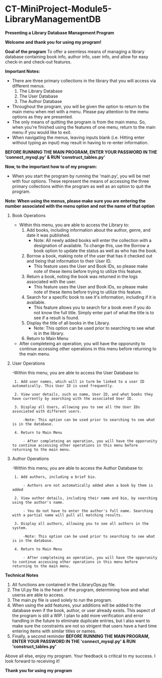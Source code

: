 # CT-MiniProject-Module5-LibraryManagementDB
**Presenting a Library Database Management Program**

**Welcome and thank you for using my program!**

**Goal of the program**
To offer a seemless means of managing a library database containing book info, author info, user info, and allow for easy check-in and check-out features.

**Important Notes:**
- There are three primary collections in the library that you will access via different menus.
    1. The Library Database
    2. The User Database
    3. The Author Database
- Throughout the program, you will be given the option to return to the main menu when met with a menu. Please pay attention to the menu options as they are presented.
- The only means of quitting the program is from the main menu. So, when you're finished using the features of one menu, return to the main menu if you would like to exit.
- When navigating the menus, leaving inputs blank (i.e. Hitting enter without typing an input) may result in having to re-enter information.

**BEFORE RUNNING THE MAIN PROGRAM, ENTER YOUR PASSWORD IN THE 'connect_mysql.py' & RUN 'construct_tables.py'**

**Now, to the important how to of my program:**

- When you start the program by running the 'main.py', you will be met with four options. These represent the means of accessing the three primary collections within the program as well as an option to quit the program.

**Note: When using the menus, please make sure you are entering the number associated with the menu option and not the name of that option**

1. Book Operations

    - Within this menu, you are able to access the Library to: 
        1. Add books, including information about the author, genre, and date it was published.
            - Note: All newly added books will enter the collection with a designation of available. To change this, use the Borrow a book option to update the status as well as who has the book.
        2. Borrow a book, making note of the user that has it checked out and tieing that information to their User ID.
            - This feature uses the User and Book IDs, so please make note of these items before trying to utilize this feature.
        3. Return a book, noting the book was returned in the logs associated with the user.
            - This feature uses the User and Book IDs, so please make note of these items before trying to utilize this feature.
        4. Search for a specific book to see it's information, including if it is available.
            - This feature allows you to search for a book even if you do not know the full title. Simply enter part of what the title is to see if a result is found.
        5. Display the title of all books in the Library.
            - Note: This option can be used prior to searching to see what is in the library.
        6. Return to Main Menu
    - After completeing an operation, you will have the opporunity to continue accessing other operations in this menu before returning to the main menu.

2. User Operations

    -Within this menu, you are able to access the User Database to:
    
        1. Add user names, which will in turm be linked to a user ID automatically. This User ID is used frequently.

        2. View user details, such as name, User ID, and what books they have currently by searching with the associated User ID.

        3. Display all Users, allowing you to see all the User IDs associated with different users.

            -Note: This option can be used prior to searching to see what is in the database.

        4. Return to Main Menu

            - After completeing an operation, you will have the opporunity to continue accessing other operations in this menu before returning to the main menu.

3. Author Operations

    -Within this menu, you are able to access the Author Database to:

        1. Add authors, including a brief bio.

            - Authors are not automatically added when a book by them is added

        2. View author details, including their name and bio, by searching using the author's name.

            - You do not have to enter the author's full name. Searching with a partial name will pull all matching results.

        3. Display all authors, allowing you to see all authors in the system.

            -Note: This option can be used prior to searching to see what is in the database.

        4. Return to Main Menu

            - After completeing an operation, you will have the opporunity to continue accessing other operations in this menu before returning to the main menu.

**Technical Notes**
 1. All functions are contained in the LibraryOps.py file.
 2. The UI.py file is the heart of the program, determining how and what userss are able to access.
 3. The main.py file is used solely to run the program.
 4. When using the add features, your additions will be added to the database even if the book, author, or user already exists. This aspect of the program is still a WIP. I plan to add more verification and error handling in the future to eliminate duplicate entries, but I also want to make sure the constraints are not so strigent that users have a hard time entering items with similar titles or names.
 5. Finally, a second reminder **BEFORE RUNNING THE MAIN PROGRAM, ENTER YOUR PASSWORD IN THE 'connect_mysql.py' & RUN 'construct_tables.py'**

Above all else, enjoy my program. Your feedback is critical to my success. I look forward to receiving it!

**Thank you for using my program**